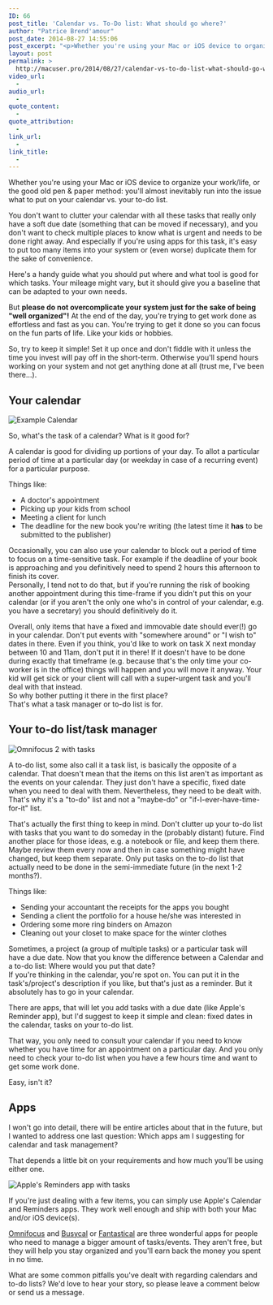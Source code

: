 ```yaml
---
ID: 66
post_title: 'Calendar vs. To-Do list: What should go where?'
author: "Patrice Brend'amour"
post_date: 2014-08-27 14:55:06
post_excerpt: "<p>Whether you're using your Mac or iOS device to organize your work/life, or the good old pen &amp; paper method: you'll almost inevitably run into the issue what to put on your calendar vs. your to-do list.&nbsp;</p>"
layout: post
permalink: >
  http://macuser.pro/2014/08/27/calendar-vs-to-do-list-what-should-go-where/
video_url:
  - 
audio_url:
  - 
quote_content:
  - 
quote_attribution:
  - 
link_url:
  - 
link_title:
  - 
---
```




Whether you're using your Mac or iOS device to organize your work/life, or the good old pen &amp; paper method: you'll almost inevitably run into the issue what to put on your calendar vs. your to-do list. 

You don't want to clutter your calendar with all these tasks that really only have a soft due date (something that can be moved if necessary), and you don't want to check multiple places to know what is urgent and needs to be done right away. And especially if you're using apps for this task, it's easy to put too many items into your system or (even worse) duplicate them for the sake of convenience. 

Here's a handy guide what you should put where and what tool is good for which tasks. Your mileage might vary, but it should give you a baseline that can be adapted to your own needs. 

But **please do not overcomplicate your system just for the sake of being "well organized"!** At the end of the day, you're trying to get work done as effortless and fast as you can. You're trying to get it done so you can focus on the fun parts of life. Like your kids or hobbies.

So, try to keep it simple! Set it up once and don't fiddle with it unless the time you invest will pay off in the short-term. Otherwise you'll spend hours working on your system and not get anything done at all (trust me, I've been there...).

## Your calendar

![Example Calendar][1]

So, what's the task of a calendar? What is it good for?

A calendar is good for dividing up portions of your day. To allot a particular period of time at a particular day (or weekday in case of a recurring event) for a particular purpose.

Things like:

- A doctor's appointment
- Picking up your kids from school
- Meeting a client for lunch
- The deadline for the new book you're writing (the latest time it **has** to be submitted to the publisher) 

Occasionally, you can also use your calendar to block out a period of time to focus on a time-sensitive task.  For example if the deadline of your book is approaching and you definitively need to spend 2 hours this afternoon to finish its cover.  
Personally, I tend not to do that, but if you're running the risk of booking another appointment during this time-frame if you didn't put this on your calendar (or if you aren't the only one who's in control of your calendar, e.g. you have a secretary) you should definitively do it.

Overall, only items that have a fixed and immovable date should ever(!) go in your calendar. Don't put events with "somewhere around" or "I wish to" dates in there. Even if you think, you'd like to work on task X next monday between 10 and 11am, don't put it in there! If it doesn't have to be done during exactly that timeframe (e.g. because that's the only time your co-worker is in the office) things will happen and you will move it anyway. Your kid will get sick or your client will call with a super-urgent task and you'll deal with that instead.  
So why bother putting it there in the first place?   
That's what a task manager or to-do list is for.

## Your to-do list/task manager
![Omnifocus 2 with tasks][2]

A to-do list, some also call it a task list, is basically the opposite of a calendar. That doesn't mean that the items on this list aren't as important as the events on your calendar. They just don't have a specific, fixed date when you need to deal with them. Nevertheless, they need to be dealt with. That's why it's a "to-do" list and not a "maybe-do" or "if-I-ever-have-time-for-it" list.

That's actually the first thing to keep in mind. Don't clutter up your to-do list with tasks that you want to do someday in the (probably distant) future. Find another place for those ideas, e.g. a notebook or file, and keep them there. Maybe review them every now and then in case something might have changed, but keep them separate. Only put tasks on the to-do list that actually need to be done in the semi-immediate future (in the next 1-2 months?). 

Things like:

- Sending your accountant the receipts for the apps you bought
- Sending a client the portfolio for a house he/she was interested in
- Ordering some more ring binders on Amazon
- Cleaning out your closet to make space for the winter clothes  

Sometimes, a project (a group of multiple tasks) or a particular task will have a due date. Now that you know the difference between a Calendar and a to-do list: Where would you put that date?  
If you're thinking in the calendar, you're spot on. You can put it in the task's/project's description if you like, but that's just as a reminder. But it absolutely has to go in your calendar.

There are apps, that will let you add tasks with a due date (like Apple's Reminder app), but I'd suggest to keep it simple and clean: fixed dates in the calendar, tasks on your to-do list.

That way, you only need to consult your calendar if you need to know whether you have time for an appointment on a particular day. And you only need to check your to-do list when you have a few hours time and want to get some work done.

Easy, isn't it?


## Apps

I won't go into detail, there will be entire articles about that in the future, but I wanted to address one last question: Which apps am I suggesting for calendar and task management?

That depends a little bit on your requirements and how much you'll be using either one.

![Apple's Reminders app with tasks][3]

If you're just dealing with a few items, you can simply use Apple's Calendar and Reminders apps. They work well enough and ship with both your Mac and/or iOS device(s).

[Omnifocus](http://www.omnigroup.com/omnifocus/) and [Busycal](http://www.busymac.com/busycal/) or [Fantastical](https://flexibits.com/fantastical) are three wonderful apps for people who need to manage a bigger amount of tasks/events. They aren't free, but they will help you stay organized and you'll earn back the money you spent in no time.

What are some common pitfalls you've dealt with regarding calendars and to-do lists? We'd love to hear your story, so please leave a comment below or send us a message.

[1]: /wp-content/uploads/2014/08/calendar_sample.png "Calendar with events"
[2]: /wp-content/uploads/2014/08/omnifocus_sample.png "Omnifocus 2 with tasks"
[3]: /wp-content/uploads/2014/08/reminders_sample.png "Apple's Reminders app with tasks"